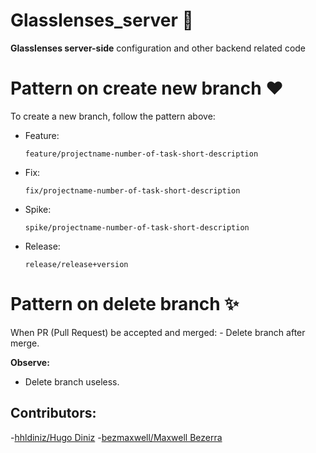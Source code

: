 # Glasslenses_server 📜
**Glasslenses server-side** configuration and other backend related code

# Pattern on create new branch ❤️
  To create a new branch, follow the pattern above:
  * Feature:
    ```
    feature/projectname-number-of-task-short-description
    ```
  * Fix:
    ```
    fix/projectname-number-of-task-short-description
    ```
  * Spike:
    ```
    spike/projectname-number-of-task-short-description
    ```
  * Release:
    ```
    release/release+version
    ```

# Pattern on delete branch ✨
  When PR (Pull Request) be accepted and merged:
    - Delete branch after merge.

**Observe:**
  - Delete branch useless.

## Contributors:
  -[hhldiniz/Hugo Diniz](https://github.com/hhldiniz)
  -[bezmaxwell/Maxwell Bezerra](https://github.com/bezmaxwell)
